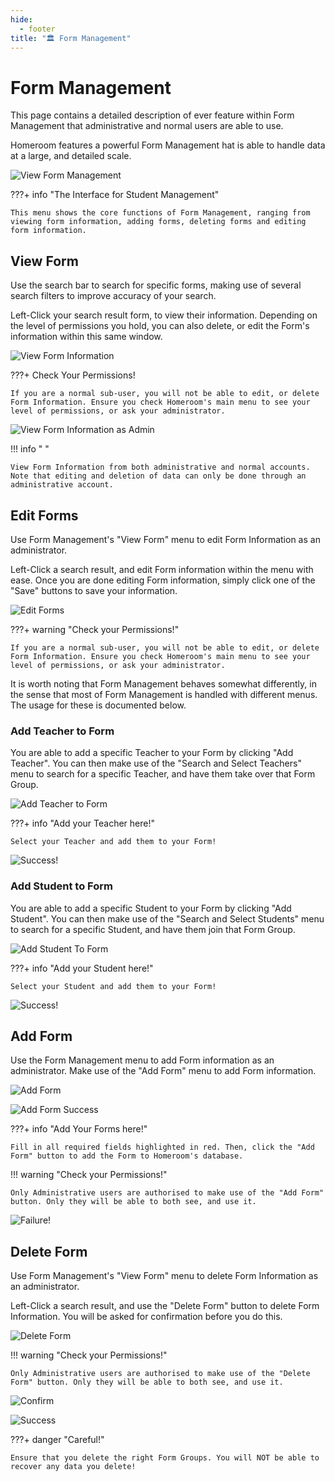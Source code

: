 ```yaml
---
hide:
  - footer
title: "🏛️ Form Management"  
---
```


# Form Management
This page contains a detailed description of ever feature within Form Management that administrative and normal users are able to use.

Homeroom features a powerful Form Management hat is able to handle data at a large, and detailed scale.

![View Form Management](../screenshots/formManagement.png)

???+ info "The Interface for Student Management"

    This menu shows the core functions of Form Management, ranging from viewing form information, adding forms, deleting forms and editing form information.

## View Form
Use the search bar to search for specific forms, making use of several search filters to improve accuracy of your search.

Left-Click your search result form, to view their information. Depending on the level of permissions you hold, you can also delete, or edit the Form's information within this same window.

![View Form Information](../screenshots/viewFormUSER.png)

???+ Check Your Permissions!

    If you are a normal sub-user, you will not be able to edit, or delete Form Information. Ensure you check Homeroom's main menu to see your level of permissions, or ask your administrator.

![View Form Information as Admin](../screenshots/viewForm.png)

!!! info " "

    View Form Information from both administrative and normal accounts. Note that editing and deletion of data can only be done through an administrative account.

## Edit Forms
Use Form Management's "View Form" menu to edit Form Information as an administrator.

Left-Click a search result, and edit Form information within the menu with ease. Once you are done editing Form information, simply click one of the "Save" buttons to save your information.

![Edit Forms](../screenshots/editForm.png)

???+ warning "Check your Permissions!"

    If you are a normal sub-user, you will not be able to edit, or delete Form Information. Ensure you check Homeroom's main menu to see your level of permissions, or ask your administrator.

It is worth noting that Form Management behaves somewhat differently, in the sense that most of Form Management is handled with different menus. The usage for these is documented below.

### Add Teacher to Form
You are able to add a specific Teacher to your Form by clicking "Add Teacher". You can then make use of the "Search and Select Teachers" menu to search for a specific Teacher, and have them take over that Form Group.

![Add Teacher to Form](../screenshots/addTeacherToForm.png)

???+ info "Add your Teacher here!"

    Select your Teacher and add them to your Form!

![Success!](../screenshots/addTeacherToFormSuccess.png)

### Add Student to Form
You are able to add a specific Student to your Form by clicking "Add Student". You can then make use of the "Search and Select Students" menu to search for a specific Student, and have them join that Form Group.

![Add Student To Form](../screenshots/addStudentToForm.png)

???+ info "Add your Student here!"

    Select your Student and add them to your Form!

![Success!](../screenshots/addStudentToFormSuccess.png)

## Add Form
Use the Form Management menu to add Form information as an administrator. Make use of the "Add Form" menu to add Form information.

![Add Form](../screenshots/addFormMenu.png)

![Add Form Success](../screenshots/addFormSuccess.png)

???+ info "Add Your Forms here!"

    Fill in all required fields highlighted in red. Then, click the "Add Form" button to add the Form to Homeroom's database.

!!! warning "Check your Permissions!"

    Only Administrative users are authorised to make use of the "Add Form" button. Only they will be able to both see, and use it.

![Failure!](../screenshots/accessDenied.png)

## Delete Form
Use Form Management's "View Form" menu to delete Form Information as an administrator.

Left-Click a search result, and use the "Delete Form" button to delete Form Information. You will be asked for confirmation before you do this.

![Delete Form](../screenshots/viewForm.png)

!!! warning "Check your Permissions!"

    Only Administrative users are authorised to make use of the "Delete Form" button. Only they will be able to both see, and use it.

![Confirm](../screenshots/deleteFormConfirm.png)

![Success](../screenshots/deleteFormSuccess.png)

???+ danger "Careful!"

    Ensure that you delete the right Form Groups. You will NOT be able to recover any data you delete!
